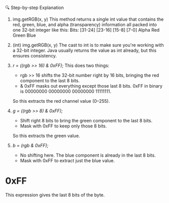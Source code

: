 🔍 Step-by-step Explanation
1. img.getRGB(x, y)
   This method returns a single int value that contains the red, green, blue, and alpha (transparency) information all packed into one 32-bit integer like this:
   Bits:  [31-24]     [23-16]   [15-8]   [7-0]
          Alpha         Red      Green    Blue

2. (int) img.getRGB(x, y)
   The cast to int is to make sure you're working with a 32-bit integer. Java usually returns the value as int already, but this ensures consistency.

3. *r = ((rgb >> 16) & 0xFF);*
   This does two things:
   - rgb >> 16 shifts the 32-bit number right by 16 bits, bringing the red component to the last 8 bits.
   - & 0xFF masks out everything except those last 8 bits. 0xFF in binary is 00000000 00000000 00000000 11111111.
   
   So this extracts the red channel value (0–255).
   
4. *g = ((rgb >> 8) & 0xFF);*
   - Shift right 8 bits to bring the green component to the last 8 bits.
   - Mask with 0xFF to keep only those 8 bits.
   
   So this extracts the green value.

5. *b = (rgb & 0xFF);*
   - No shifting here. The blue component is already in the last 8 bits.
   - Mask with 0xFF to extract just the blue value.


# 0xFF
This expression gives the last 8 bits of the byte.
